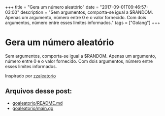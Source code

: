 +++
title = "Gera um número aleatório"
date = "2017-09-01T09:46:57-03:00"
description = "Sem argumentos, comporta-se igual a $RANDOM. Apenas um argumento, número entre 0 e o valor fornecido. Com dois argumentos, número entre esses limites informados."
tags = ["Golang"]
+++

# Gera um número aleatório

Sem argumentos, comporta-se igual a $RANDOM. Apenas um argumento, número entre 0 e o valor fornecido. Com dois argumentos, número entre esses limites informados.

Inspirado por [zzaleatorio](http://funcoeszz.net/man.html#zzaleatorio)

## Arquivos desse post:

- [goaleatorio/README.md](https://github.com/go-br/estudos/blob/master/goaleatorio/README.md)
- [goaleatorio/main.go](https://github.com/go-br/estudos/blob/master/goaleatorio/main.go)
